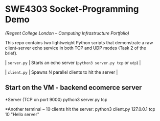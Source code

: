 # SWE4303 Socket-Programming Demo  
*(Regent College London – Computing Infrastructure Portfolio)*

This repo contains two lightweight Python scripts that demonstrate a raw client–server
echo service in both TCP and UDP modes (Task 2 of the brief).


| `server.py` | Starts an echo server (`python3 server.py tcp` or `udp`) |


| `client.py` | Spawns N parallel clients to hit the server   |



## Start on the VM - backend ecomerce server
*Server  (TCP on port 9000)
python3 server.py tcp


*Another terminal – 10 clients hit the server:
python3 client.py 127.0.0.1 tcp 10 "Hello server"
